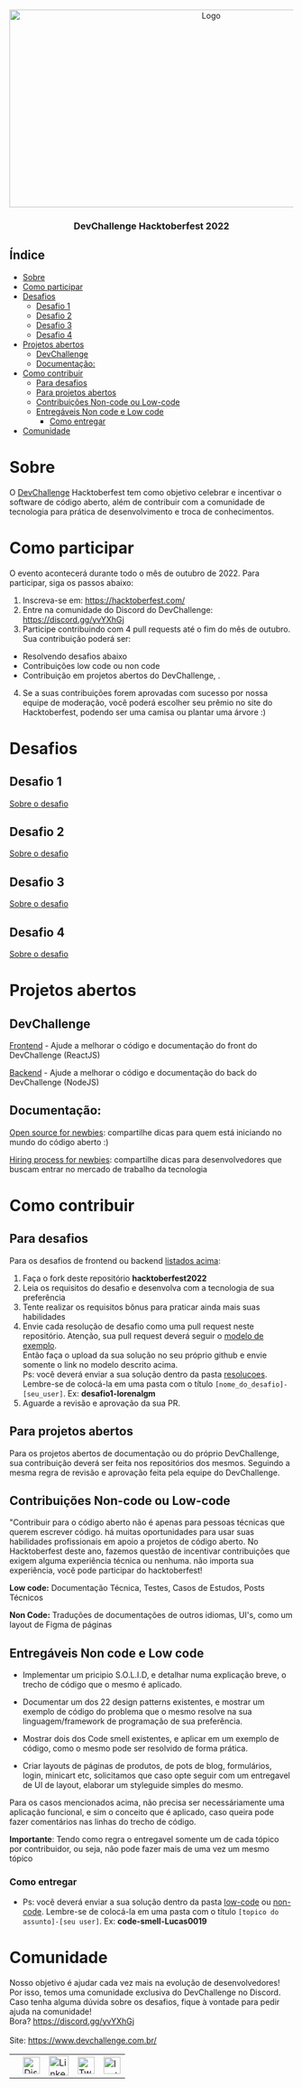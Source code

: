 <br />
    <p align="center">
        <a href="https://www.devchallenge.com.br/">
            <img src="https://i.imgur.com/v9IvWnx.jpg" alt="Logo" width="700" height="350">
        </a>
        <h3 align="center">DevChallenge Hacktoberfest 2022</h3>
   </p>

## Índice

- [Sobre](#sobre)
- [Como participar](#como-participar)
- [Desafios](#desafios)
  - [Desafio 1](#desafio-1)
  - [Desafio 2](#desafio-2)
  - [Desafio 3](#desafio-3)
  - [Desafio 4](#desafio-4)
- [Projetos abertos](#projetos-abertos)
  - [DevChallenge](#devchallenge)
  - [Documentação:](#documentação)
- [Como contribuir](#como-contribuir)
  - [Para desafios](#para-desafios)
  - [Para projetos abertos](#para-projetos-abertos)
  - [Contribuições Non-code ou Low-code](#contribuições-non-code-ou-low-code)
  - [Entregáveis Non code e Low code](#entregáveis-non-code-e-low-code)
    - [Como entregar](#como-entregar)
- [Comunidade](#comunidade)

# Sobre
O <a href="https://www.devchallenge.com.br/">DevChallenge</a> Hacktoberfest tem como objetivo celebrar e incentivar 
o software de código aberto, além de contribuir com a comunidade de tecnologia para prática de desenvolvimento e troca de conhecimentos.

# Como participar

O evento acontecerá durante todo o mês de outubro de 2022. Para participar, siga os passos abaixo:

1. Inscreva-se em: https://hacktoberfest.com/
2. Entre na comunidade do Discord do DevChallenge: https://discord.gg/yvYXhGj
3. Participe contribuindo com 4 pull requests até o fim do mês de outubro. Sua contribuição poderá ser:
- Resolvendo desafios abaixo
- Contribuições low code ou non code
- Contribuição em projetos abertos do DevChallenge, .
4. Se a suas contribuições forem aprovadas com sucesso por nossa equipe de moderação, 
você poderá escolher seu prêmio no site do Hacktoberfest, podendo ser uma camisa ou plantar uma árvore :)

# Desafios

## Desafio 1
[Sobre o desafio](./desafios/desafio1/desafio.md)

## Desafio 2
[Sobre o desafio](./desafios/desafio2/desafio.md)

## Desafio 3
[Sobre o desafio](./desafios/desafio3/desafio.md)

## Desafio 4
[Sobre o desafio](./desafios/desafio4/desafio.md)

# Projetos abertos

## DevChallenge

[Frontend](https://github.com/Lorenalgm/DevChallenge) - Ajude a melhorar o código e documentação do front do DevChallenge (ReactJS)

[Backend](https://github.com/Lorenalgm/DevChallengeAPI) - Ajude a melhorar o código e documentação do back do DevChallenge (NodeJS)

## Documentação:

[Open source for newbies](https://github.com/devchallenge-io/open_source_for_newbies): compartilhe dicas para quem está iniciando no mundo do código aberto :)

[Hiring process for newbies](https://github.com/devchallenge-io/hiring_process_for_newbies): compartilhe dicas para desenvolvedores que buscam entrar no mercado de trabalho da tecnologia

# Como contribuir

## Para desafios

Para os desafios de frontend ou backend [listados acima](#desafios):

1. Faça o fork deste repositório **hacktoberfest2022**
2. Leia os requisitos do desafio e desenvolva com a tecnologia de sua preferência
3. Tente realizar os requisitos bônus para praticar ainda mais suas habilidades
4. Envie cada resolução de desafio como uma pull request neste repositório. Atenção, sua pull request deverá seguir o [modelo de exemplo](./resolucoes/javascript-lorenalgm.md).<br>
Então faça o upload da sua solução no seu próprio github e envie somente o link no modelo descrito acima.
<br>Ps: você deverá enviar a sua solução dentro da pasta [resolucoes](./resolucoes). Lembre-se de colocá-la em uma pasta com o título ``[nome_do_desafio]-[seu_user]``. 
Ex: <b>desafio1-lorenalgm</b>
6. Aguarde a revisão e aprovação da sua PR.

## Para projetos abertos

Para os projetos abertos de documentação ou do próprio DevChallenge, sua contribuição deverá ser feita nos repositórios dos mesmos. Seguindo a mesma regra de revisão e aprovação feita pela equipe do DevChallenge.

## Contribuições Non-code ou Low-code

"Contribuir para o código aberto não é apenas para pessoas técnicas que querem escrever código. há muitas oportunidades para usar suas habilidades profissionais em apoio a projetos de código aberto. No Hacktoberfest deste ano, fazemos questão de incentivar contribuições que exigem alguma experiência técnica ou nenhuma. não importa sua experiência, você pode participar do hacktoberfest!

**Low code:** Documentação Técnica, Testes, Casos de Estudos, Posts Técnicos

**Non Code:** Traduções de documentações de outros idiomas, UI's, como um layout de Figma de páginas

## Entregáveis Non code e Low code

- Implementar um pricipio S.O.L.I.D, e detalhar numa explicação breve, o trecho de código que o mesmo é aplicado.

- Documentar um dos 22 design patterns existentes, e mostrar um exemplo de código do problema que o mesmo resolve na sua linguagem/framework de programação de sua preferência.

- Mostrar dois dos Code smell existentes, e aplicar em um exemplo de código, como o mesmo pode ser resolvido de forma prática.
  
- Criar layouts de páginas de produtos, de pots de blog, formulários, login, minicart etc, solicitamos que caso opte seguir com um entregavel de UI de layout, elaborar um styleguide simples do mesmo.

Para os casos mencionados acima, não precisa ser necessáriamente uma aplicação funcional, e sim o conceito que é aplicado, caso queira pode fazer comentários nas linhas do trecho de código.

**Importante**: Tendo como regra o entregavel somente um de cada tópico por contribuidor, ou seja, não pode fazer mais de uma vez um mesmo tópico

### Como entregar

- Ps: você deverá enviar a sua solução dentro da pasta [low-code](./low-code) ou [non-code](./non-code/). Lembre-se de colocá-la em uma pasta com o título ``[topico do assunto]-[seu user]``. 
Ex: <b>code-smell-Lucas0019</b> 

# Comunidade
Nosso objetivo é ajudar cada vez mais na evolução de desenvolvedores! Por isso, temos uma comunidade exclusiva do DevChallenge no Discord. Caso tenha alguma dúvida sobre os desafios, fique à vontade para pedir ajuda na comunidade! <br> 
Bora? https://discord.gg/yvYXhGj <br>
<br>
Site: https://www.devchallenge.com.br/ <br>

<table style="border-color:transparent">
    <th>
        <td><a href="https://discord.gg/yvYXhGj"><img src="https://cdn3.iconfinder.com/data/icons/discord/64/discord_20-512.png" width="30px" height="30px" alt="Discord">      </a></td>
    <td> <a href="https://www.linkedin.com/company/devchallenge/"><img src="https://cdn3.iconfinder.com/data/icons/glypho-social-and-other-logos/64/logo-linkedin-512.png" width="35px" height="35px"  alt="Linkedin">
      </a></td>
    <td><a href="https://twitter.com/dev_challenge"><img src="https://cdn3.iconfinder.com/data/icons/picons-social/57/43-twitter-512.png" width="30px" height="30px"        alt="Twitter"></a</td>
    <td><a href="https://www.instagram.com/devchallenge/"><img src="https://cdn4.iconfinder.com/data/icons/picons-social/57/38-instagram-3-512.png" width="30px"            height="30px" alt="Instagram"></a></td>
    </th>
</table>

